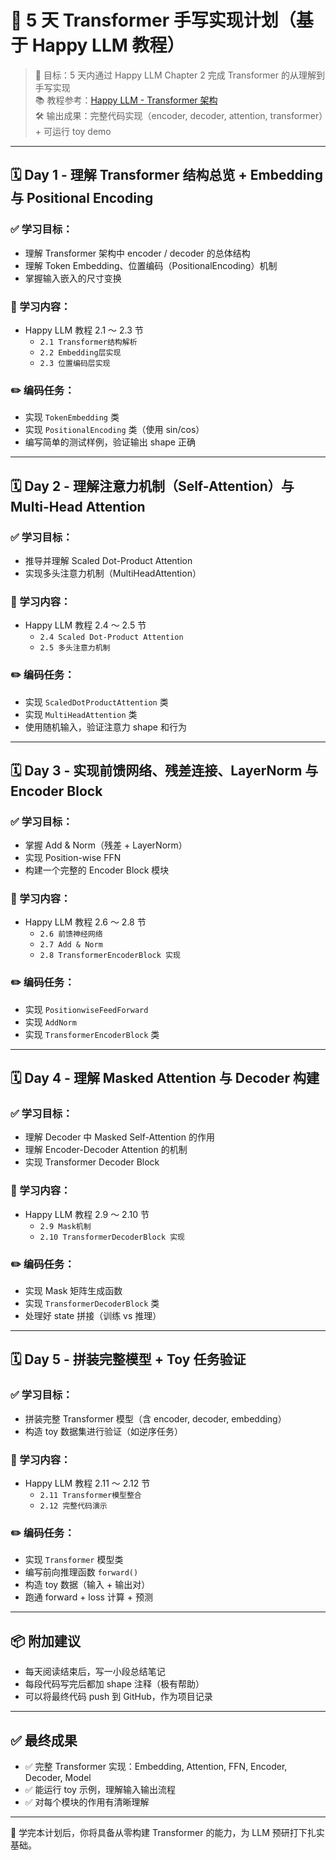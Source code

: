 # 🚀 5 天 Transformer 手写实现计划（基于 Happy LLM 教程）

> 🎯 目标：5 天内通过 Happy LLM Chapter 2 完成 Transformer 的从理解到手写实现  
> 📚 教程参考：[Happy LLM - Transformer 架构](https://datawhalechina.github.io/happy-llm/#/./chapter2/%E7%AC%AC%E4%BA%8C%E7%AB%A0%20Transformer%E6%9E%B6%E6%9E%84)  
> 🛠️ 输出成果：完整代码实现（encoder, decoder, attention, transformer）+ 可运行 toy demo

---

## 🗓️ Day 1 - 理解 Transformer 结构总览 + Embedding 与 Positional Encoding

### ✅ 学习目标：
- 理解 Transformer 架构中 encoder / decoder 的总体结构
- 理解 Token Embedding、位置编码（PositionalEncoding）机制
- 掌握输入嵌入的尺寸变换

### 📘 学习内容：
- Happy LLM 教程 2.1 ～ 2.3 节  
  - `2.1 Transformer结构解析`
  - `2.2 Embedding层实现`
  - `2.3 位置编码层实现`

### ✏️ 编码任务：
- 实现 `TokenEmbedding` 类
- 实现 `PositionalEncoding` 类（使用 sin/cos）
- 编写简单的测试样例，验证输出 shape 正确

---

## 🗓️ Day 2 - 理解注意力机制（Self-Attention）与 Multi-Head Attention

### ✅ 学习目标：
- 推导并理解 Scaled Dot-Product Attention
- 实现多头注意力机制（MultiHeadAttention）

### 📘 学习内容：
- Happy LLM 教程 2.4 ～ 2.5 节  
  - `2.4 Scaled Dot-Product Attention`
  - `2.5 多头注意力机制`

### ✏️ 编码任务：
- 实现 `ScaledDotProductAttention` 类
- 实现 `MultiHeadAttention` 类
- 使用随机输入，验证注意力 shape 和行为

---

## 🗓️ Day 3 - 实现前馈网络、残差连接、LayerNorm 与 Encoder Block

### ✅ 学习目标：
- 掌握 Add & Norm（残差 + LayerNorm）
- 实现 Position-wise FFN
- 构建一个完整的 Encoder Block 模块

### 📘 学习内容：
- Happy LLM 教程 2.6 ～ 2.8 节  
  - `2.6 前馈神经网络`
  - `2.7 Add & Norm`
  - `2.8 TransformerEncoderBlock 实现`

### ✏️ 编码任务：
- 实现 `PositionwiseFeedForward`
- 实现 `AddNorm`
- 实现 `TransformerEncoderBlock` 类

---

## 🗓️ Day 4 - 理解 Masked Attention 与 Decoder 构建

### ✅ 学习目标：
- 理解 Decoder 中 Masked Self-Attention 的作用
- 理解 Encoder-Decoder Attention 的机制
- 实现 Transformer Decoder Block

### 📘 学习内容：
- Happy LLM 教程 2.9 ～ 2.10 节  
  - `2.9 Mask机制`
  - `2.10 TransformerDecoderBlock 实现`

### ✏️ 编码任务：
- 实现 Mask 矩阵生成函数
- 实现 `TransformerDecoderBlock` 类
- 处理好 state 拼接（训练 vs 推理）

---

## 🗓️ Day 5 - 拼装完整模型 + Toy 任务验证

### ✅ 学习目标：
- 拼装完整 Transformer 模型（含 encoder, decoder, embedding）
- 构造 toy 数据集进行验证（如逆序任务）

### 📘 学习内容：
- Happy LLM 教程 2.11 ～ 2.12 节  
  - `2.11 Transformer模型整合`
  - `2.12 完整代码演示`

### ✏️ 编码任务：
- 实现 `Transformer` 模型类
- 编写前向推理函数 `forward()`
- 构造 toy 数据（输入 + 输出对）
- 跑通 forward + loss 计算 + 预测

---

## 📦 附加建议

- 每天阅读结束后，写一小段总结笔记
- 每段代码写完后都加 shape 注释（极有帮助）
- 可以将最终代码 push 到 GitHub，作为项目记录

---

## ✅ 最终成果

- ✅ 完整 Transformer 实现：Embedding, Attention, FFN, Encoder, Decoder, Model
- ✅ 能运行 toy 示例，理解输入输出流程
- ✅ 对每个模块的作用有清晰理解

---

📍 学完本计划后，你将具备从零构建 Transformer 的能力，为 LLM 预研打下扎实基础。